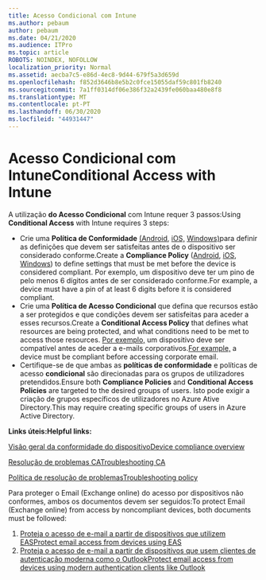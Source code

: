 ```yaml
---
title: Acesso Condicional com Intune
ms.author: pebaum
author: pebaum
ms.date: 04/21/2020
ms.audience: ITPro
ms.topic: article
ROBOTS: NOINDEX, NOFOLLOW
localization_priority: Normal
ms.assetid: aecba7c5-e86d-4ec8-9d44-679f5a3d659d
ms.openlocfilehash: f852d3646b8e5b2c0fce15055daf59c801fb8240
ms.sourcegitcommit: 7a1ff0314df06e386f32a2439fe060baa480e8f8
ms.translationtype: MT
ms.contentlocale: pt-PT
ms.lasthandoff: 06/30/2020
ms.locfileid: "44931447"
---
```

# <a name="conditional-access-with-intune"></a><span data-ttu-id="c834b-102">Acesso Condicional com Intune</span><span class="sxs-lookup"><span data-stu-id="c834b-102">Conditional Access with Intune</span></span>

<span data-ttu-id="c834b-103">A utilização **do Acesso Condicional** com Intune requer 3 passos:</span><span class="sxs-lookup"><span data-stu-id="c834b-103">Using  **Conditional Access**  with Intune requires 3 steps:</span></span>

- <span data-ttu-id="c834b-104">Crie uma **Política de Conformidade** [(Android](https://docs.microsoft.com/intune/compliance-policy-create-android), [iOS,](https://docs.microsoft.com/intune/compliance-policy-create-ios) [Windows)](https://docs.microsoft.com//intune/compliance-policy-create-windows)para definir as definições que devem ser satisfeitas antes de o dispositivo ser considerado conforme.</span><span class="sxs-lookup"><span data-stu-id="c834b-104">Create a  **Compliance Policy**  ([Android](https://docs.microsoft.com/intune/compliance-policy-create-android),  [iOS](https://docs.microsoft.com/intune/compliance-policy-create-ios),  [Windows](https://docs.microsoft.com//intune/compliance-policy-create-windows)) to define settings that must be met before the device is considered compliant.</span></span> <span data-ttu-id="c834b-105">Por exemplo, um dispositivo deve ter um pino de pelo menos 6 dígitos antes de ser considerado conforme.</span><span class="sxs-lookup"><span data-stu-id="c834b-105">For example, a device must have a pin of at least 6 digits before it is considered compliant.</span></span>
- <span data-ttu-id="c834b-106">Crie uma **Política de Acesso Condicional** que defina que recursos estão a ser protegidos e que condições devem ser satisfeitas para aceder a esses recursos.</span><span class="sxs-lookup"><span data-stu-id="c834b-106">Create a **Conditional Access Policy**  that defines what resources are being protected, and what conditions need to be met to access those resources.</span></span>  <span data-ttu-id="c834b-107">[Por exemplo,](https://docs.microsoft.com/intune/tutorial-protect-email-on-unmanaged-devices#create-conditional-access-policies) um dispositivo deve ser compatível antes de aceder a e-mails corporativos.</span><span class="sxs-lookup"><span data-stu-id="c834b-107">[For example,](https://docs.microsoft.com/intune/tutorial-protect-email-on-unmanaged-devices#create-conditional-access-policies)  a device must be compliant before accessing corporate email.</span></span>
- <span data-ttu-id="c834b-108">Certifique-se de que ambas as **políticas de conformidade** e políticas de acesso **condicional** são direcionadas para os grupos de utilizadores pretendidos.</span><span class="sxs-lookup"><span data-stu-id="c834b-108">Ensure both **Compliance Policies**  and  **Conditional Access Policies**  are targeted to the desired groups of users.</span></span> <span data-ttu-id="c834b-109">Isto pode exigir a criação de grupos específicos de utilizadores no Azure Ative Directory.</span><span class="sxs-lookup"><span data-stu-id="c834b-109">This may require creating specific groups of users in Azure Active Directory.</span></span>

<span data-ttu-id="c834b-110">**Links úteis:**</span><span class="sxs-lookup"><span data-stu-id="c834b-110">**Helpful links:**</span></span>

[<span data-ttu-id="c834b-111">Visão geral da conformidade do dispositivo</span><span class="sxs-lookup"><span data-stu-id="c834b-111">Device compliance overview</span></span>](https://docs.microsoft.com/intune/device-compliance-get-started)

[<span data-ttu-id="c834b-112">Resolução de problemas CA</span><span class="sxs-lookup"><span data-stu-id="c834b-112">Troubleshooting CA</span></span>](https://docs.microsoft.com/intune/troubleshoot-conditional-access)

[<span data-ttu-id="c834b-113">Política de resolução de problemas</span><span class="sxs-lookup"><span data-stu-id="c834b-113">Troubleshooting policy</span></span>](https://docs.microsoft.com/intune/troubleshoot-policies-in-microsoft-intune)

<span data-ttu-id="c834b-114">Para proteger o Email (Exchange online) do acesso por dispositivos não conformes, ambos os documentos devem ser seguidos:</span><span class="sxs-lookup"><span data-stu-id="c834b-114">To protect Email (Exchange online) from access by noncompliant devices, both documents must be followed:</span></span>

1. [<span data-ttu-id="c834b-115">Proteja o acesso de e-mail a partir de dispositivos que utilizem EAS</span><span class="sxs-lookup"><span data-stu-id="c834b-115">Protect email access from devices using EAS</span></span>](https://docs.microsoft.com/intune/tutorial-protect-email-on-unmanaged-devices)
2. [<span data-ttu-id="c834b-116">Proteja o acesso de e-mail a partir de dispositivos que usem clientes de autenticação moderna como o Outlook</span><span class="sxs-lookup"><span data-stu-id="c834b-116">Protect email access from devices using modern authentication clients like Outlook</span></span>](https://docs.microsoft.com/intune/tutorial-protect-email-on-enrolled-devices)